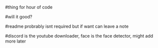 #thing for hour of code

#will it good?

#readme probrably isnt required but if want can leave a note

#discord is the youtube downloader, face is the face detector, might add more later

